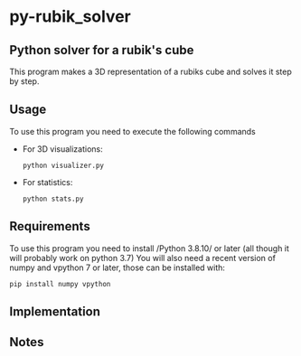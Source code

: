 # py-rubik_solver
## Python solver for a rubik's cube
This program makes a 3D representation of a rubiks cube and solves it step by step.
## Usage
To use this program you need to execute the following commands
- For 3D visualizations:


    ```python visualizer.py```
- For statistics:


    ```python stats.py```
## Requirements
To use this program you need to install /Python 3.8.10/ or later (all though it will probably work on python 3.7)
You will also need a recent version of numpy and vpython 7 or later, those can be installed with:

```pip install numpy vpython```

## Implementation
## Notes
